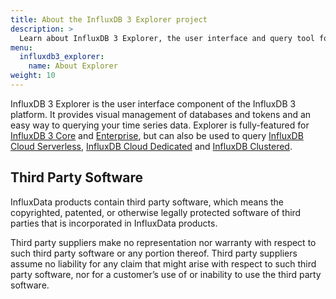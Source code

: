 ```yaml
---
title: About the InfluxDB 3 Explorer project
description: >
  Learn about InfluxDB 3 Explorer, the user interface and query tool for InfluxDB 3.
menu:
  influxdb3_explorer:
    name: About Explorer
weight: 10
---
```


InfluxDB 3 Explorer is the user interface component of the InfluxDB 3 platform.
It provides visual management of databases and tokens and an easy way to querying
your time series data. Explorer is fully-featured for [InfluxDB 3 Core](/influxdb3/core/)
and [Enterprise](/influxdb3/enterprise/), but can also be used to query
[InfluxDB Cloud Serverless](/influxdb3/cloud-serverless/),
[InfluxDB Cloud Dedicated](/influxdb3/cloud-dedicated/)
and [InfluxDB Clustered](/influxdb3/clustered/).

## Third Party Software

InfluxData products contain third party software, which means the copyrighted,
patented, or otherwise legally protected software of third parties that is
incorporated in InfluxData products.

Third party suppliers make no representation nor warranty with respect to such
third party software or any portion thereof. Third party suppliers assume no
liability for any claim that might arise with respect to such third party software,
nor for a customer’s use of or inability to use the third party software.
